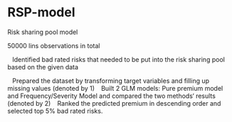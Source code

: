 # RSP-model
Risk sharing pool model

50000 lins observations in total

  Identified bad rated risks that needed to be put into the risk sharing pool based on the given data
  
  Prepared the dataset by transforming target variables and filling up missing values (denoted by 1)
  
  Built 2 GLM models: Pure premium model and Frequency/Severity Model and compared the two methods‘ results (denoted by 2)
  
  Ranked the predicted premium in descending order and selected top 5% bad rated risks.
